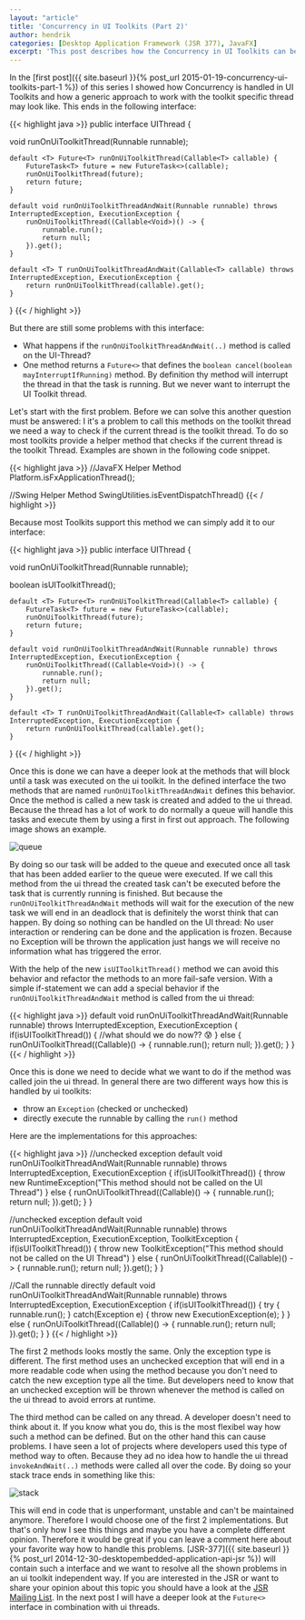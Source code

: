 ```yaml
---
layout: "article"
title: 'Concurrency in UI Toolkits (Part 2)'
author: hendrik
categories: [Desktop Application Framework (JSR 377), JavaFX]
excerpt: 'This post describes how the Concurrency in UI Toolkits can be defined in a unified way.'
---
```

In the [first post]({{ site.baseurl }}{% post_url 2015-01-19-concurrency-ui-toolkits-part-1 %}) of this series I showed how Concurrency is handled in UI Toolkits and how a generic approach to work with the toolkit specific thread may look like. This ends in the following interface:

{{< highlight java >}}
public interface UIThread {
  
  void runOnUiToolkitThread(Runnable runnable);

    default <T> Future<T> runOnUiToolkitThread(Callable<T> callable) {
        FutureTask<T> future = new FutureTask<>(callable);
        runOnUiToolkitThread(future);
        return future;
    }

    default void runOnUiToolkitThreadAndWait(Runnable runnable) throws InterruptedException, ExecutionException {
        runOnUiToolkitThread((Callable<Void>)() -> {
            runnable.run();
            return null;
        }).get();
    }

    default <T> T runOnUiToolkitThreadAndWait(Callable<T> callable) throws InterruptedException, ExecutionException {
        return runOnUiToolkitThread(callable).get();
    }
}
{{< / highlight >}}

But there are still some problems with this interface:

* What happens if the `runOnUiToolkitThreadAndWait(..)` method is called on the UI-Thread?
* One method returns a `Future<>` that defines the `boolean cancel(boolean mayInterruptIfRunning)` method. By definition thy method will interrupt the thread in that the task is running. But we never want to interrupt the UI Toolkit thread.

Let's start with the first problem. Before we can solve this another question must be answered: I it's a problem to call this methods on the toolkit thread we need a way to check if the current thread is the toolkit thread. To do so most toolkits provide a helper method that checks if the current thread is the toolkit Thread. Examples are shown in the following code snippet.

{{< highlight java >}}
//JavaFX Helper Method
Platform.isFxApplicationThread();

//Swing Helper Method
SwingUtilities.isEventDispatchThread()
{{< / highlight >}}

Because most Toolkits support this method we can simply add it to our interface:

{{< highlight java >}}
public interface UIThread {
  
  void runOnUiToolkitThread(Runnable runnable);

 boolean isUIToolkitThread();

    default <T> Future<T> runOnUiToolkitThread(Callable<T> callable) {
        FutureTask<T> future = new FutureTask<>(callable);
        runOnUiToolkitThread(future);
        return future;
    }
 
    default void runOnUiToolkitThreadAndWait(Runnable runnable) throws InterruptedException, ExecutionException {
        runOnUiToolkitThread((Callable<Void>)() -> {
            runnable.run();
            return null;
        }).get();
    }
 
    default <T> T runOnUiToolkitThreadAndWait(Callable<T> callable) throws InterruptedException, ExecutionException {
        return runOnUiToolkitThread(callable).get();
    }
}
{{< / highlight >}}

Once this is done we can have a deeper look at the methods that will block until a task was executed on the ui toolkit. In the defined interface the two methods that are named `runOnUiToolkitThreadAndWait` defines this behavior. Once the method is called a new task is created and added to the ui thread. Because the thread has a lot of work to do normally a queue will handle this tasks and execute them by using a first in first out approach. The following image shows an example.

![queue](/assets/posts/guigarage-legacy/queue.png)

By doing so our task will be added to the queue and executed once all task that has been added earlier to the queue were executed. If we call this method from the ui thread the created task can't be executed before the task that is currently running is finished. But because the `runOnUiToolkitThreadAndWait` methods will wait for the execution of the new task we will end in an deadlock that is definitely the worst think that can happen. By doing so nothing can be handled on the UI thread: No user interaction or rendering can be done and the application is frozen. Because no Exception will be thrown the application just hangs we will receive no information what has triggered the error.

With the help of the new `isUIToolkitThread()` method we can avoid this behavior and refactor the methods to an more fail-safe version. With a simple if-statement we can add a special behavior if the `runOnUiToolkitThreadAndWait` method is called from the ui thread:

{{< highlight java >}}
default void runOnUiToolkitThreadAndWait(Runnable runnable) throws InterruptedException, ExecutionException {
  if(isUIToolkitThread()) {
    //what should we do now?? 😰
  } else {
    runOnUiToolkitThread((Callable<Void>)() -> {
      runnable.run();
      return null;
    }).get();
  }
}
{{< / highlight >}}

Once this is done we need to decide what we want to do if the method was called join the ui thread. In general there are two different ways how this is handled by ui toolkits:

* throw an `Exception` (checked or unchecked)
* directly execute the runnable by calling the `run()` method

Here are the implementations for this approaches:

{{< highlight java >}}
//unchecked exception
default void runOnUiToolkitThreadAndWait(Runnable runnable) throws InterruptedException, ExecutionException {
  if(isUIToolkitThread()) {
    throw new RuntimeException("This method should not be called on the UI Thread")
  } else {
    runOnUiToolkitThread((Callable<Void>)() -> {
      runnable.run();
      return null;
    }).get();
  }
}

//unchecked exception
default void runOnUiToolkitThreadAndWait(Runnable runnable) throws InterruptedException, ExecutionException, ToolkitException {
  if(isUIToolkitThread()) {
    throw new ToolkitException("This method should not be called on the UI Thread")
  } else {
    runOnUiToolkitThread((Callable<Void>)() -> {
      runnable.run();
      return null;
    }).get();
  }
}

//Call the runnable directly
default void runOnUiToolkitThreadAndWait(Runnable runnable) throws InterruptedException, ExecutionException {
  if(isUIToolkitThread()) {
    try {
      runnable.run();
    } catch(Exception e) {
      throw new ExecutionException(e);
    }
  } else {
    runOnUiToolkitThread((Callable<Void>)() -> {
      runnable.run();
      return null;
    }).get();
  }
}
{{< / highlight >}}

The first 2 methods looks mostly the same. Only the exception type is different. The first method uses an unchecked exception that will end in a more readable code when using the method because you don't need to catch the new exception type all the time. But developers need to know that an unchecked exception will be thrown whenever the method is called on the ui thread to avoid errors at runtime.

The third method can be called on any thread. A developer doesn't need to think about it. If you know what you do, this is the most flexibel way how such a method can be defined. But on the other hand this can cause problems. I have seen a lot of projects where developers used this type of method way to often. Because they ad no idea how to handle the ui thread `invokeAndWait(..)` methods were called all over the code. By doing so your stack trace ends in something like this:

![stack](/assets/posts/guigarage-legacy/stack.png)

This will end in code that is unperformant, unstable and can't be maintained anymore. Therefore I would choose one of the first 2 implementations. But that's only how I see this things and maybe you have a complete different opinion. Therefore it would be great if you can leave a comment here about your favorite way how to handle this problems. [JSR-377]({{ site.baseurl }}{% post_url 2014-12-30-desktopembedded-application-api-jsr %}) will contain such a interface and we want to resolve all the shown problems in an ui toolkit independent way. If you are interested in the JSR or want to share your opinion about this topic you should have a look at the [JSR Mailing List](http://jsr377-api.40747.n7.nabble.com). In the next post I will have a deeper look at the `Future<>` interface in combination with ui threads.
